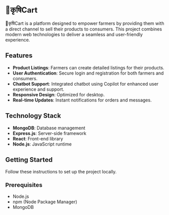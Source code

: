 # <span style="font-size: 24px;">🌱कृषिCart</span>

<span style="font-size: 14px;">🌱कृषिCart is a platform designed to empower farmers by providing them with a direct channel to sell their products to consumers. This project combines modern web technologies to deliver a seamless and user-friendly experience.</span>

## <span style="font-size: 20px;">Features</span>

- <span style="font-size: 14px;"><strong>Product Listings</strong>: Farmers can create detailed listings for their products.</span>
- <span style="font-size: 14px;"><strong>User Authentication</strong>: Secure login and registration for both farmers and consumers.</span>
- <span style="font-size: 14px;"><strong>Chatbot Support</strong>: Integrated chatbot using Copilot for enhanced user experience and support.</span>
- <span style="font-size: 14px;"><strong>Responsive Design</strong>: Optimized for desktop.</span>
- <span style="font-size: 14px;"><strong>Real-time Updates</strong>: Instant notifications for orders and messages.</span>

## <span style="font-size: 20px;">Technology Stack</span>

- <span style="font-size: 14px;"><strong>MongoDB</strong>: Database management</span>
- <span style="font-size: 14px;"><strong>Express.js</strong>: Server-side framework</span>
- <span style="font-size: 14px;"><strong>React</strong>: Front-end library</span>
- <span style="font-size: 14px;"><strong>Node.js</strong>: JavaScript runtime</span>

## <span style="font-size: 20px;">Getting Started</span>

<span style="font-size: 14px;">Follow these instructions to set up the project locally.</span>

### <span style="font-size: 18px;">Prerequisites</span>

- <span style="font-size: 14px;">Node.js</span>
- <span style="font-size: 14px;">npm (Node Package Manager)</span>
- <span style="font-size: 14px;">MongoDB</span>


